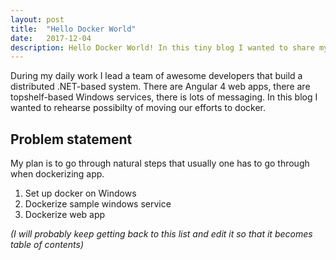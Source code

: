 ```yaml
---
layout: post
title:  "Hello Docker World"
date:   2017-12-04
description: Hello Docker World! In this tiny blog I wanted to share my notes on the process of moving from system that is built on .NET framework, MVC Apps into docker.
---
```


<p class="intro"><span class="dropcap">D</span>uring my daily work I lead a team of awesome developers that build a distributed .NET-based system. There are Angular 4 web apps, there are topshelf-based Windows services, there is lots of messaging. In this blog I wanted to rehearse possibilty of moving our efforts to docker.  </p>

## Problem statement

My plan is to go through natural steps that usually one has to go through when dockerizing app. 

1. Set up docker on Windows
2. Dockerize sample windows service
3. Dockerize web app

_(I will probably keep getting back to this list and edit it so that it becomes table of contents)_